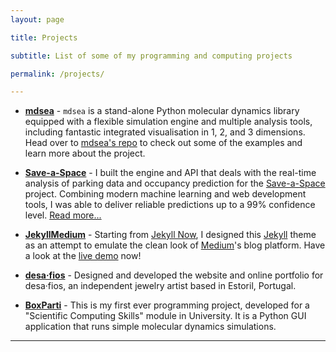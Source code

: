 ```yaml
---
layout: page

title: Projects

subtitle: List of some of my programming and computing projects

permalink: /projects/

---
```




- **[mdsea](https://github.com/TPVasconcelos/mdsea)** -
    `mdsea` is a stand-alone Python molecular dynamics library equipped
    with a flexible simulation engine and multiple analysis tools,
    including fantastic integrated visualisation in 1, 2, and 3
    dimensions. Head over to [mdsea's repo](https://github.com/TPVasconcelos/mdsea)
    to check out some of the examples and learn more about the project.


- **[Save-a-Space](/Save-a-Space/)** -
    I built the engine and API that deals with the real-time analysis
    of parking data and occupancy prediction for the
    [Save-a-Space](https://save-a-space.com/) project. Combining modern
    machine learning and web development tools, I was able to deliver
    reliable predictions up to a 99% confidence level.
    [Read more...](/Save-a-Space/)


- **[JekyllMedium](https://github.com/TPVasconcelos/JekyllMedium)** -
    Starting from [Jekyll Now](https://www.jekyllnow.com), I designed
    this [Jekyll](https://jekyllrb.com) theme as an attempt to emulate
    the clean look of [Medium](https://medium.com)'s blog platform.
    Have a look at the [live demo](http://tomasvasconcelos.com/JekyllMedium/)
    now!


- **[desa·fios](http://desa-fios.com)** -
    Designed and developed the website and online portfolio for desa·fios,
    an independent jewelry artist based in Estoril, Portugal.


- **[BoxParti](https://github.com/TPVasconcelos/BoxParti)** -
    This is my first ever programming project, developed for a
    "Scientific Computing Skills" module in University. It is a
    Python GUI application that runs simple molecular dynamics simulations.

---
